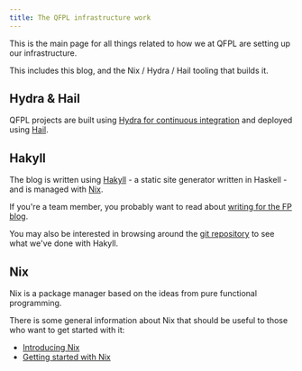 ```yaml
---
title: The QFPL infrastructure work
---
```


This is the main page for all things related to how we at QFPL are setting up our infrastructure.

This includes this blog, and the Nix / Hydra / Hail tooling that builds it.

## Hydra & Hail

QFPL projects are built using [Hydra for continuous integration](http://hydra.qfpl.io/) and deployed using [Hail](https://github.com/TaktInc/hail).

## Hakyll

The blog is written using [Hakyll](https://jaspervdj.be/hakyll/) - a static site generator written in Haskell - and is managed with [Nix](http://nixos.org/nix/).

If you're a team member, you probably want to read about [writing for the FP blog](../../posts/writing-for-the-fp-blog).

You may also be interested in browsing around the [git repository](https://github.com/qfpl/blog) to see what we've done with Hakyll.

## Nix

Nix is a package manager based on the ideas from pure functional programming.

There is some general information about Nix that should be useful to those who want to get started with it:

- [Introducing Nix](../../posts/nix/introducing-nix)
- [Getting started with Nix](../../posts/nix/getting-started-with-nix)
<!--
- [Building things with Nix](../../posts/nix/building-things-with-nix)

If you're doing Haskell development, Nix is great for that:

- [Working with Haskell and Nix](../../posts/nix/working-with-haskell-and-nix)
- [Mixing Haskell and non-Haskell dependencies with Nix](../../posts/nix/mixing-haskell-and-non-haskell-dependencies-with-nix)

Whether you are using Nix with Haskell or not, you can also make use of Hydra and Hail to build and deploy your code:

- [Using Hydra for Continuous Integration](../../posts/nix/using-hydra-for-ci)
- [Using Hail for Continuous Deployment](../../posts/nix/using-hail-for-cd)
-->

